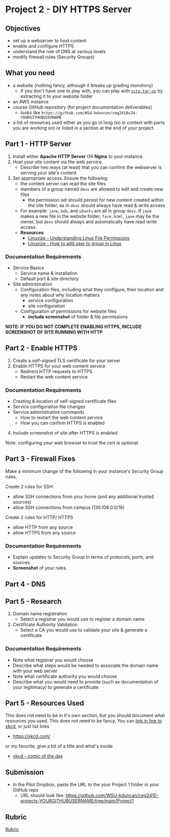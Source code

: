 # Project 2 - DIY HTTPS Server

## Objectives
- set up a webserver to host content
- enable and configure HTTPS
- understand the role of DNS at various levels
- modify firewall rules (Security Groups)

## What you need
- a website (nothing fancy, although it breaks up grading monotony)
    - if you don't have one to play with, you can play with [`site.tar.gz`](site.tar.gz) by extracting it to your website folder
- an AWS instance
- course GitHub repository (for project documentation deliverables)
    - looks like `https://github.com/WSU-kduncan/ceg2410s24-YOURGITHUBUSERNAME`
- a list of resources used either as you go in long (so in context with parts you are working on) or listed in a section at the end of your project.

## Part 1 - HTTP Server

1. Install either **Apache HTTP Server** OR **Nginx** to your instance.
2. Host your site content via the web service.  
    - Describe two ways (at least) that you can confirm the webserver is serving your site's content
3. Set appropriate access.  Ensure the following:
    - the content server can read the site files
    - members of a group named `devs` are allowed to edit and create new files
        - the permission set should persist for new content created within the site folder, as in `devs` should always have read & write access 
    - For example: `jane`, `bob`, and `ubuntu` are all in group `devs`.  If `jane` makes a new file in the website folder, `form.html`, `jane` may be the owner, but `devs` should always and automatically have read write access.
    - **Resources**
        - [Linuxize - Understanding Linux File Permissions](https://linuxize.com/post/understanding-linux-file-permissions/)
        - [Linuxize - How to add user to group in Linux](https://linuxize.com/post/how-to-add-user-to-group-in-linux/)

### Documentation Requirements
- Service Basics
    - Service name & installation
    - Default port & site directory
- Site administration
    - Configuration files, including what they configure, their location and any notes about why location matters
        - service configuration
        - site configuration
    - Configuration of permissions for website files
        - **include screenshot** of folder & file permissions

**NOTE: IF YOU DO NOT COMPLETE ENABLING HTTPS, INCLUDE SCREENSHOT OF SITE RUNNING WITH HTTP**

## Part 2 - Enable HTTPS 

1. Create a self-signed TLS certificate for your server
2. Enable HTTPS for your web content service
    - Redirect HTTP requests to HTTPS
    - Restart the web content service

### Documentation Requirements
- Creating & location of self-signed certificate files
- Service configuration file changes
- Service administrative commands 
    - How to restart the web content service
    - How you can confirm HTTPS is enabled
4. Include screenshot of site after HTTPS is enabled

Note: configuring your web browser to trust the cert is optional

## Part 3 - Firewall Fixes

Make a minimum change of the following in your instance's Security Group rules.

Create 2 rules for SSH:
- allow SSH connections from your home (and any additional trusted sources)
- allow SSH connections from campus (130.108.0.0/16)

Create 2 rules for HTTP/ HTTPS
- allow HTTP from any source
- allow HTTPS from any source

### Documentation Requirements
- Explain updates to Security Group in terms of protocols, ports, and sources
- **Screenshot** of your rules.

## Part 4 - DNS

## Part 5 - Research

1. Domain name registration
    - Select a registrar you would use to register a domain name
2. Certificate Authority Validation
    - Select a CA you would use to validate your site & generate a certificate

### Documentation Requirements
- Note what registrar you would choose
- Describe what steps would be needed to associate the domain name with your web server
- Note what certificate authority you would choose
- Describe what you would need to provide (such as documentation of your legitimacy) to generate a certificate

## Part 5 - Resources Used

This does not need to be in it's own section, but you should document what resources you used.  This does not need to be fancy.  You can [link in line to xkcd](https://xkcd.com/), or just list links
- https://xkcd.com/

or my favorite, give a bit of a title and what's inside
- [xkcd - comic of the day](https://xkcd.com/)

## Submission

- In the Pilot Dropbox, paste the URL to the your Project 1 folder in your GitHub repo
  - URL should look like: https://github.com/WSU-kduncan/ceg2410-projects-YOURGITHUBUSERNAME/tree/main/Project1

## Rubric

[Rubric](Rubric.md)